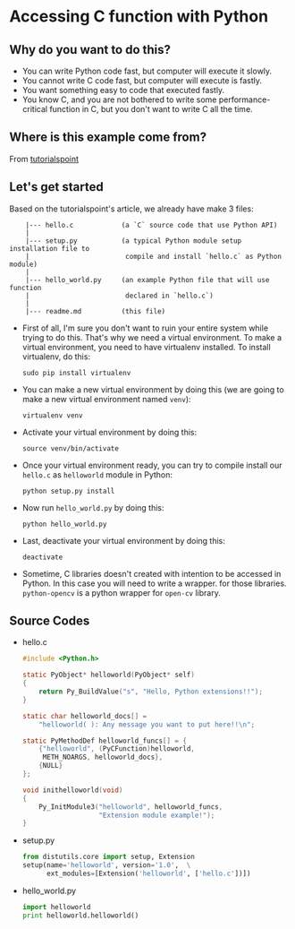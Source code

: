Accessing C function with Python
================================

Why do you want to do this?
---------------------------

* You can write Python code fast, but computer will execute it slowly.
* You cannot write C code fast, but computer will execute is fastly.
* You want something easy to code that executed fastly.
* You know C, and you are not bothered to write some performance-critical function in C, but you don't want to write C all the time.

Where is this example come from?
--------------------------------

From [tutorialspoint](http://www.tutorialspoint.com/python/python_further_extensions.htm)

Let's get started
-----------------

Based on the tutorialspoint's article, we already have make 3 files:
```
    |--- hello.c            (a `C` source code that use Python API)
    |
    |--- setup.py           (a typical Python module setup installation file to 
    |                        compile and install `hello.c` as Python module)
    |
    |--- hello_world.py     (an example Python file that will use function 
    |                        declared in `hello.c`)
    |
    |--- readme.md          (this file)
``` 

* First of all, I'm sure you don't want to ruin your entire system while trying to do this. That's why we need a virtual environment. 
  To make a virtual environment, you need to have virtualenv installed. To install virtualenv, do this:
    ```
    sudo pip install virtualenv
    ```
* You can make a new virtual environment by doing this (we are going to make a new virtual environment named `venv`):
    ```
    virtualenv venv
    ```
* Activate your virtual environment by doing this:
    ```
    source venv/bin/activate
    ```
* Once your virtual environment ready, you can try to compile install our `hello.c` as `helloworld` module in Python:
    ```
    python setup.py install
    ```
* Now run `hello_world.py` by doing this:
    ```
    python hello_world.py
    ```
* Last, deactivate your virtual environment by doing this:
    ```
    deactivate
    ```
* Sometime, C libraries doesn't created with intention to be accessed in Python. In this case you will need to write a wrapper.
  for those libraries. `python-opencv` is a python wrapper for `open-cv` library.

 Source Codes
 -------------

 * hello.c
    ```c
    #include <Python.h>

    static PyObject* helloworld(PyObject* self)
    {
        return Py_BuildValue("s", "Hello, Python extensions!!");
    }

    static char helloworld_docs[] =
        "helloworld( ): Any message you want to put here!!\n";

    static PyMethodDef helloworld_funcs[] = {
        {"helloworld", (PyCFunction)helloworld, 
         METH_NOARGS, helloworld_docs},
        {NULL}
    };

    void inithelloworld(void)
    {
        Py_InitModule3("helloworld", helloworld_funcs,
                       "Extension module example!");
    }
    ```

* setup.py
    ```python
    from distutils.core import setup, Extension
    setup(name='helloworld', version='1.0',  \
          ext_modules=[Extension('helloworld', ['hello.c'])])
    ```

* hello_world.py
    ```python
    import helloworld
    print helloworld.helloworld()
    ```

